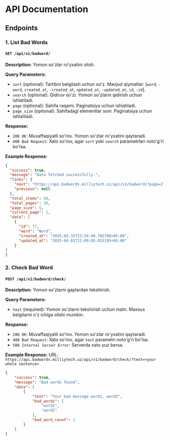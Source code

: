 # API Documentation

## Endpoints

### 1. List Bad Words

#### `GET /api/v1/badword/`

**Description:** Yomon so'zlar ro'yxatini olish.

**Query Parameters:**
- `sort` (optional): Tartibni belgilash uchun so'z. Mavjud qiymatlar: [`word`, `-word`, `created_at`, `-created_at`, `updated_at`, `-updated_at`, `id`, `-id`].
- `search` (optional): Qidiruv so'zi. Yomon so'zlarni qidirish uchun ishlatiladi.
- `page` (optional): Sahifa raqami. Paginatsiya uchun ishlatiladi.
- `page_size` (optional): Sahifadagi elementlar soni. Paginatsiya uchun ishlatiladi.

**Response:**
- `200 OK`: Muvaffaqiyatli so'rov. Yomon so'zlar ro'yxatini qaytaradi.
- `400 Bad Request`: Xato so'rov, agar `sort` yoki `search` parametrlari noto'g'ri bo'lsa.

**Example Response:**
```json
{
  "success": true,
  "message": "Data fetched successfully.",
  "links": {
    "next": "https://api.badwords.milliytech.uz/api/v1/badword/?page=2",
    "previous": null
  },
  "total_items": 98,
  "total_pages": 20,
  "page_size": 5,
  "current_page": 1,
  "data": [
    {
      "id": 77,
      "word": "Word",
      "created_at": "2025-03-31T22:54:48.782700+05:00",
      "updated_at": "2025-04-01T12:09:05.015195+05:00"
    }
]
}
```

### 2. Check Bad Word

#### `POST /api/v1/badword/check/`

**Description:** Yomon so'zlarni gaplardan tekshirish.

**Query Parameters:**
- `text` (required): Yomon so'zlarni tekshirish uchun matn. Maxsus belgilarni o'z ichiga olishi mumkin.

**Response:**
- `200 OK`: Muvaffaqiyatli so'rov. Yomon so'zlar ro'yxatini qaytaradi.
- `400 Bad Request`: Xato so'rov, agar `text` parametri noto'g'ri bo'lsa.
- `500 Internal Server Error`: Serverda xato yuz bersa.

**Example Response:**
URL: `https://api.badwords.milliytech.uz/api/v1/badword/check/?text=<your whole sentence>`
```json
{
    "success": true,
    "message": "Bad words found",
    "data": [
        {
            "text": "Your bad message word1, word2",
            "bad_words": [
                "word1",
                "word2"
            ],
            "bad_word_count": 2
        }
    ]
}
```
